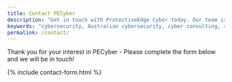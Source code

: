 ```yaml
---
title: Contact PECyber
description: "Get in touch with ProtectiveEdge Cyber today. Our team is ready to support your organisation with trusted cybersecurity advice, assessments, and consulting services."
keywords: "cybersecurity, Australian cybersecurity, cyber consulting, state government cybersecurity, local government cybersecurity, SME cybersecurity, IRAP, ISM, essential 8, e8, ASD, compliance"
permalink: /contact/
---
```

Thank you for your interest in PECyber - Please complete the form below and we will be in touch!

{% include contact-form.html %}
